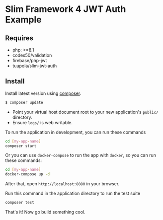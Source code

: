 # Slim Framework 4 JWT Auth Example

## Requires
* php: >=8.1
* codes50/validation
* firebase/php-jwt
* tuupola/slim-jwt-auth

## Install

Install latest version using [composer](https://getcomposer.org/).

```bash
$ composer update
```

* Point your virtual host document root to your new application's `public/` directory.
* Ensure `logs/` is web writable.

To run the application in development, you can run these commands 

```bash
cd [my-app-name]
composer start
```

Or you can use `docker-compose` to run the app with `docker`, so you can run these commands:
```bash
cd [my-app-name]
docker-compose up -d
```
After that, open `http://localhost:8080` in your browser.

Run this command in the application directory to run the test suite

```bash
composer test
```

That's it! Now go build something cool.
